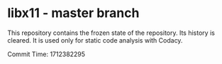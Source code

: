 # libx11 - master branch

This repository contains the frozen state of the repository.
Its history is cleared. It is used only for static code
analysis with Codacy.

Commit Time: 1712382295